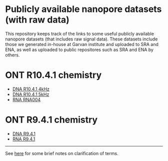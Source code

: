 # Publicly available nanopore datasets (with raw data)

This repository keeps track of the links to some useful publicly available nanopore datasets (that includes raw signal data). These datasets include those we generated in-house at Garvan institute and uploaded to SRA and ENA, as well as uploaded to public repositores such as SRA and ENA by others.

# ONT R10.4.1 chemistry

- [DNA R10.4.1 4kHz](dna_R10.4.1_4khz.md)
- [DNA R10.4.1 5kHz](dna_R10.4.1_5khz.md)
- [RNA RNA004](rna004.md)

# ONT R9.4.1 chemistry

- [DNA R9.4.1](dna_R9.4.1.md)
- [RNA R9.4.1](rna_R9.4.1.md)

---


See [here](misc/terms.md) for some brief notes on clarification of terms.
